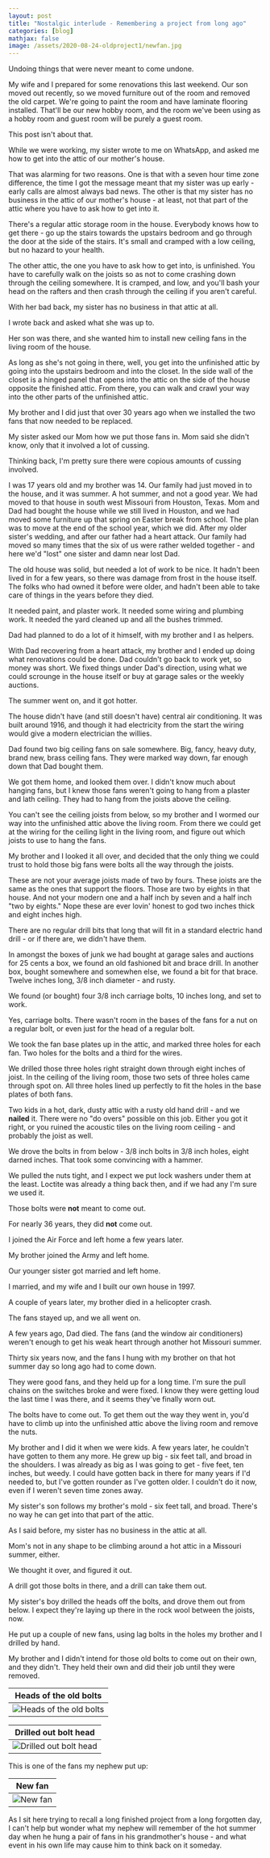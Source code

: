 ```yaml
---
layout: post
title: "Nostalgic interlude - Remembering a project from long ago"
categories: [blog]
mathjax: false
image: /assets/2020-08-24-oldproject1/newfan.jpg
--- 
```

Undoing things that were never meant to come undone.

My wife and I prepared for some renovations this last weekend.  Our son moved out recently, so we moved furniture out of the room and removed the old carpet.  We're going to paint the room and have laminate flooring installed.  That'll be our new hobby room, and the room we've been using as a hobby room and guest room will be purely a guest room.

This post isn't about that.

While we were working, my sister wrote to me on WhatsApp, and asked me how to get into the attic of our mother's house.

That was alarming for two reasons.  One is that with a seven hour time zone difference, the time I got the message meant that my sister was up early - early calls are almost always bad news.  The other is that my sister has no business in the attic of our mother's house - at least, not that part of the attic where you have to ask how to get into it.

There's a regular attic storage room in the house.  Everybody knows how to get there - go up the stairs towards the upstairs bedroom and go through the door at the side of the stairs.  It's small and cramped with a low ceiling, but no hazard to your health.

The other attic, the one you have to ask how to get into, is unfinished.  You have to carefully walk on the joists so as not to come crashing down through the ceiling somewhere.  It is cramped, and low, and you'll bash your head on the rafters and then crash through the ceiling if you aren't careful.

With her bad back, my sister has no business in that attic at all.

I wrote back and asked what she was up to.

Her son was there, and she wanted him to install new ceiling fans in the living room of the house.

As long as she's not going in there, well, you get into the unfinished attic by going into the upstairs bedroom and into the closet.  In the side wall of the closet is a hinged panel that opens into the attic on the side of the house opposite the finished attic.  From there, you can walk and crawl your way into the other parts of the unfinished attic.

My brother and I did just that over 30 years ago when we installed the two fans that now needed to be replaced.

My sister asked our Mom how we put those fans in.  Mom said she didn't know, only that it involved a lot of cussing.

Thinking back, I'm pretty sure there were copious amounts of cussing involved.

I was 17 years old and my brother was 14.  Our family had just moved in to the house, and it was summer.  A hot summer, and not a good year.  We had moved to that house in south west Missouri from Houston, Texas.  Mom and Dad had bought the house while we still lived in Houston, and we had moved some furniture up that spring on Easter break from school.  The plan was to move at the end of the school year, which we did.  After my older sister's wedding, and after our father had a heart attack.  Our family had moved so many times that the six of us were rather welded together - and here we'd "lost" one sister and damn near lost Dad.

The old house was solid, but needed a lot of work to be nice.  It hadn't been lived in for a few years, so there was damage from frost in the house itself.  The folks who had owned it before were older, and hadn't been able to take care of things in the years before they died.

It needed paint, and plaster work.  It needed some wiring and plumbing work.  It needed the yard cleaned up and all the bushes trimmed.

Dad had planned to do a lot of it himself, with my brother and I as helpers.

With Dad recovering from a heart attack, my brother and I ended up doing what renovations could be done.  Dad couldn't go back to work yet, so money was short.  We fixed things under Dad's direction, using what we could scrounge in the house itself or buy at garage sales or the weekly auctions.

The summer went on, and it got hotter.

The house didn't have (and still doesn't have) central air conditioning.  It was built around 1916, and though it had electricity from the start the wiring would give a modern electrician the willies.

Dad found two big ceiling fans on sale somewhere.  Big, fancy, heavy duty, brand new, brass ceiling fans.  They were marked way down, far enough down that Dad bought them.

We got them home, and looked them over.  I didn't know much about hanging fans, but I knew those fans weren't going to hang from a plaster and lath ceiling.  They had to hang from the joists above the ceiling.

You can't see the ceiling joists from below, so my brother and I wormed our way into the unfinished attic above the living room.  From there we could get at the wiring for the ceiling light in the living room, and figure out which joists to use to hang the fans.

My brother and I looked it all over, and decided that the only thing we could trust to hold those big fans were bolts all the way through the joists.

These are not your average joists made of two by fours.  These joists are the same as the ones that support the floors.  Those are two by eights in that house.  And not your modern one and a half inch by seven and a half inch "two by eights." Nope these are ever lovin' honest to god two inches thick and eight inches high.

There are no regular drill bits that long that will fit in a standard electric hand drill - or if there are, we didn't have them.

In amongst the boxes of junk we had bought at garage sales and auctions for 25 cents a box, we found an old fashioned bit and brace drill.  In another box, bought somewhere and somewhen else, we found a bit for that brace.  Twelve inches long, 3/8 inch diameter - and rusty.

We found (or bought) four 3/8 inch carriage bolts, 10 inches long, and set to work.

Yes, carriage bolts.  There wasn't room in the bases of the fans for a nut on a regular bolt, or even just for the head of a regular bolt.

We took the fan base plates up in the attic, and marked three holes for each fan.  Two holes for the bolts and a third for the wires.

We drilled those three holes right straight down through eight inches of joist.  In the ceiling of the living room, those two sets of three holes came through spot on.  All three holes lined up perfectly to fit the holes in the base plates of both fans.

Two kids in a hot, dark, dusty attic with a rusty old hand drill - and we **nailed** it.  There were no "do overs" possible on this job.  Either you got it right, or you ruined the acoustic tiles on the living room ceiling - and probably the joist as well.

We drove the bolts in from below - 3/8 inch bolts in 3/8 inch holes, eight darned inches.  That took some convincing with a hammer.

We pulled the nuts tight, and I expect we put lock washers under them at the least.  Loctite was already a thing back then, and if we had any I'm sure we used it.

Those bolts were **not** meant to come out.

For nearly 36 years, they did **not** come out.

I joined the Air Force and left home a few years later.

My brother joined the Army and left home.

Our younger sister got married and left home.

I married, and my wife and I built our own house in 1997.

A couple of years later, my brother died in a helicopter crash.

The fans stayed up, and we all went on.

A few years ago, Dad died.  The fans (and the window air conditioners) weren't enough to get his weak heart through another hot Missouri summer.

Thirty six years now, and the fans I hung with my brother on that hot summer day so long ago had to come down.

They were good fans, and they held up for a long time.  I'm sure the pull chains on the switches broke and were fixed.  I know they were getting loud the last time I was there, and it seems they've finally worn out.

The bolts have to come out.  To get them out the way they went in, you'd have to climb up into the unfinished attic above the living room and remove the nuts.

My brother and I did it when we were kids.  A few years later, he couldn't have gotten to them any more.  He grew up big - six feet tall, and broad in the shoulders.  I was already as big as I was going to get - five feet, ten inches, but weedy.  I could have gotten back in there for many years if I'd needed to, but I've gotten rounder as I've gotten older.  I couldn't do it now, even if I weren't seven time zones away.

My sister's son follows my brother's mold - six feet tall,  and broad.  There's no way he can get into that part of the attic.

As I said before, my sister has no business in the attic at all.

Mom's not in any shape to be climbing around a hot attic in a Missouri summer, either.

We thought it over, and figured it out.

A drill got those bolts in there, and a drill can take them out.

My sister's boy drilled the heads off the bolts, and drove them out from below.  I expect they're laying up there in the rock wool between the joists, now.

He put up a couple of new fans, using lag bolts in the holes my brother and I drilled by hand.

My brother and I didn't intend for those old bolts to come out on their own, and they didn't.  They held their own and did their job until they were removed.

|Heads of the old bolts|
|-----------|
|![Heads of the old bolts](/assets/2020-08-24-oldproject1/boltheads.jpg)|

|Drilled out bolt head|
|----------------------|
|![Drilled out bolt head](/assets/2020-08-24-oldproject1/drilledout.jpg)|

This is one of the fans my nephew put up:

|New fan|
|-------|
|![New fan](/assets/2020-08-24-oldproject1/newfan.jpg)|

As I sit here trying to recall a long finished project from a long forgotten day, I can't help but wonder what my nephew will remember of the hot summer day when he hung a pair of fans in his grandmother's house - and what event in his own life may cause him to think back on it someday.

